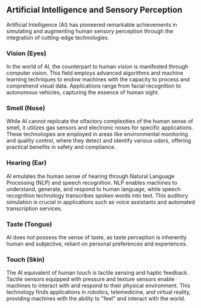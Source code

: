 ## Artificial Intelligence and Sensory Perception

Artificial Intelligence (AI) has pioneered remarkable achievements in simulating and augmenting human sensory perception through the integration of cutting-edge technologies.

### Vision (Eyes)

In the world of AI, the counterpart to human vision is manifested through computer vision. This field employs advanced algorithms and machine learning techniques to endow machines with the capacity to process and comprehend visual data. Applications range from facial recognition to autonomous vehicles, capturing the essence of human sight.

### Smell (Nose)

While AI cannot replicate the olfactory complexities of the human sense of smell, it utilizes gas sensors and electronic noses for specific applications. These technologies are employed in areas like environmental monitoring and quality control, where they detect and identify various odors, offering practical benefits in safety and compliance.

### Hearing (Ear)

AI emulates the human sense of hearing through Natural Language Processing (NLP) and speech recognition. NLP enables machines to understand, generate, and respond to human language, while speech recognition technology transcribes spoken words into text. This auditory simulation is crucial in applications such as voice assistants and automated transcription services.

### Taste (Tongue)

AI does not possess the sense of taste, as taste perception is inherently human and subjective, reliant on personal preferences and experiences.

### Touch (Skin)

The AI equivalent of human touch is tactile sensing and haptic feedback. Tactile sensors equipped with pressure and texture sensors enable machines to interact with and respond to their physical environment. This technology finds applications in robotics, telemedicine, and virtual reality, providing machines with the ability to "feel" and interact with the world.
